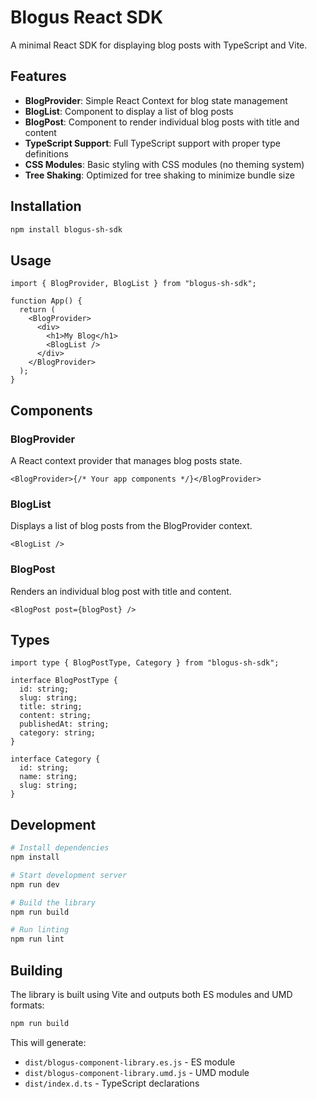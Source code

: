 # Blogus React SDK

A minimal React SDK for displaying blog posts with TypeScript and Vite.

## Features

- **BlogProvider**: Simple React Context for blog state management
- **BlogList**: Component to display a list of blog posts
- **BlogPost**: Component to render individual blog posts with title and content
- **TypeScript Support**: Full TypeScript support with proper type definitions
- **CSS Modules**: Basic styling with CSS modules (no theming system)
- **Tree Shaking**: Optimized for tree shaking to minimize bundle size

## Installation

```bash
npm install blogus-sh-sdk
```

## Usage

```tsx
import { BlogProvider, BlogList } from "blogus-sh-sdk";

function App() {
  return (
    <BlogProvider>
      <div>
        <h1>My Blog</h1>
        <BlogList />
      </div>
    </BlogProvider>
  );
}
```

## Components

### BlogProvider

A React context provider that manages blog posts state.

```tsx
<BlogProvider>{/* Your app components */}</BlogProvider>
```

### BlogList

Displays a list of blog posts from the BlogProvider context.

```tsx
<BlogList />
```

### BlogPost

Renders an individual blog post with title and content.

```tsx
<BlogPost post={blogPost} />
```

## Types

```tsx
import type { BlogPostType, Category } from "blogus-sh-sdk";

interface BlogPostType {
  id: string;
  slug: string;
  title: string;
  content: string;
  publishedAt: string;
  category: string;
}

interface Category {
  id: string;
  name: string;
  slug: string;
}
```

## Development

```bash
# Install dependencies
npm install

# Start development server
npm run dev

# Build the library
npm run build

# Run linting
npm run lint
```

## Building

The library is built using Vite and outputs both ES modules and UMD formats:

```bash
npm run build
```

This will generate:

- `dist/blogus-component-library.es.js` - ES module
- `dist/blogus-component-library.umd.js` - UMD module
- `dist/index.d.ts` - TypeScript declarations
